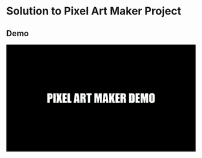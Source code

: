 # Solution to Pixel Art Maker Project

## Demo

![Demo Image](https://raw.githubusercontent.com/AhmedSomaa/pixel-art-maker/master/pixel-art-maker-demo.gif?token=AHADJPOUSW3AZA2CDZ7JABK5TW5J4)
